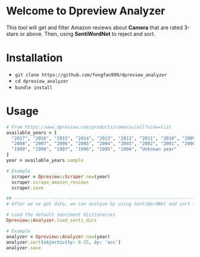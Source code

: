 # Welcome to Dpreview Analyzer
This tool will get and filter Amazon reviews about **Camera** that are rated 3-stars or above. Then, using **SentiWordNet** to reject and sort.

# Installation
- `git clone https://github.com/fongfan999/dpreview_analyzer`
- `cd dpreview_analyzer`
- `bundle install`

# Usage
```ruby
# From https://www.dpreview.com/products/cameras/all?view=list
available_years = [
  "2017", "2016", "2015", "2014", "2013", "2012", "2011", "2010", "2009",
  "2008", "2007", "2006", "2005", "2004", "2003", "2002", "2001", "2000",
  "1999", "1998", "1997", "1996", "1995", "1994", "Unknown year"
]
year = available_years.sample

# Example
  scraper = Dpreview::Scraper.new(year)
  scraper.scrape_amazon_reviews
  scraper.save

## --------------------------------------------------------------------------
# After we've got data, we can analyze by using SentiWordNet and sort them

# Load the default sentiment dictionaries
Dpreview::Analyzer.load_senti_dics

# Example
analyzer = Dpreview::Analyzer.new(year)
analyzer.sort(objectivity: 0.25, by: 'asc')
analyzer.save
````
